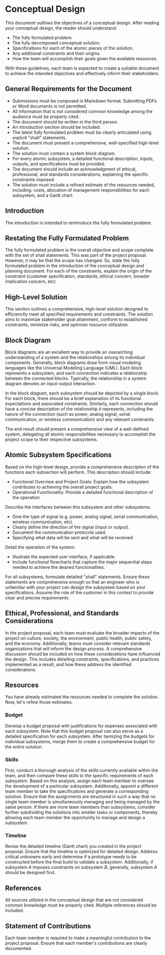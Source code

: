 # Conceptual Design

This document outlines the objectives of a conceptual design. After reading your conceptual design, the reader should understand:

- The fully formulated problem.
- The fully decomposed conceptual solution.
- Specifications for each of the atomic pieces of the solution.
- Any additional constraints and their origins.
- How the team will accomplish their goals given the available resources.

With these guidelines, each team is expected to create a suitable document to achieve the intended objectives and effectively inform their stakeholders.


## General Requirements for the Document
- Submissions must be composed in Markdown format. Submitting PDFs or Word documents is not permitted.
- All information that is not considered common knowledge among the audience must be properly cited.
- The document should be written in the third person.
- An introduction section should be included.
- The latest fully formulated problem must be clearly articulated using explicit "shall" statements.
- The document must present a comprehensive, well-specified high-level solution.
- The solution must contain a system block diagram.
- For every atomic subsystem, a detailed functional description, inputs, outputs, and specifications must be provided.
- The document should include an acknowledgment of ethical, professional, and standards considerations, explaining the specific constraints imposed.
- The solution must include a refined estimate of the resources needed, including: costs, allocation of management responsibilities for each subsystem, and a Gantt chart.


## Introduction

The introduction is intended to reintroduce the fully formulated problem. 


## Restating the Fully Formulated Problem

The fully formulated problem is the overall objective and scope complete with the set of shall statements. This was part of the project proposal. However, it may be that the scope has changed. So, state the fully formulated problem in the introduction of the conceptual design and planning document. For each of the constraints, explain the origin of the constraint (customer specification, standards, ethical concern, broader implication concern, etc).


## High-Level Solution

This section outlines a comprehensive, high-level solution designed to efficienctly meet all specified requirements and constraints. The solution aims to maximize stakeholder goal attainment, conform to established constraints, minimize risks, and optimize resource utilization.


## Block Diagram

Block diagrams are an excellent way to provide an overarching understanding of a system and the relationships among its individual components. Generally, block diagrams draw from visual modeling languages like the Universal Modeling Language (UML). Each block represents a subsystem, and each connection indicates a relationship between the connected blocks. Typically, the relationship in a system diagram denotes an input-output interaction.

In the block diagram, each subsystem should be depicted by a single block. For each block, there should be a brief explanation of its functional expectations and associated constraints. Similarly, each connection should have a concise description of the relationship it represents, including the nature of the connection (such as power, analog signal, serial communication, or wireless communication) and any relevant constraints.

The end result should present a comprehensive view of a well-defined system, delegating all atomic responsibilities necessary to accomplish the project scope to their respective subsystems.


## Atomic Subsystem Specifications

Based on the high-level design, provide a comprehensive description of the functions each subsection will perform. This description should include:
- Functional Overview and Project Goals: Explain how the subsystem contributes to achieving the overall project goals.
- Operational Functionality: Provide a detailed functional description of the operation.

Describe the interfaces between this subsystem and other subsystems:
- Give the type of signal (e.g. power, analog signal, serial communication, wireless communication, etc).
- Clearly define the direction of the signal (input or output).
- Document the communication protocols used.
- Specifying what data will be sent and what will be received.

Detail the operation of the system:
- Illustrate the expected user interface, if applicable.
- Include functional flowcharts that capture the major sequential steps needed to achieve the desired functionalities.

For all subsystems, formulate detailed "shall" statements. Ensure these statements are comprehensive enough so that an engineer who is unfamiliar with your project can design the subsystem based on your specifications. Assume the role of the customer in this context to provide clear and precise requirements.


## Ethical, Professional, and Standards Considerations

In the project proposal, each team must evaluate the broader impacts of the project on culture, society, the environment, public health, public safety, and the economy. Additionally, teams must consider relevant standards organizations that will inform the design process. A comprehensive discussion should be included on how these considerations have influenced the design. This includes detailing constraints, specifications, and practices implemented as a result, and how these address the identified considerations.


## Resources

You have already estimated the resources needed to complete the solution. Now, let's refine those estimates.

### Budget

Develop a budget proposal with justifications for expenses associated with each subsystem. Note that this budget proposal can also serve as a detailed specification for each subsystem. After itemizing the budgets for individual subsystems, merge them to create a comprehensive budget for the entire solution.

### Skills

First, conduct a thorough analysis of the skills currently available within the team, and then compare these skills to the specific requirements of each subsystem. Based on this analysis, assign each team member to oversee the development of a particular subsystem. Additionally, appoint a different team member to take the specifications and generate a corresponding solution. Ensure that the assignments are structured in such a way that no single team member is simultaneously managing and being managed by the same person. If there are more team members than subsystems, consider further subdividing the solutions into smaller tasks or components, thereby allowing each team member the opportunity to manage and design a subsystem.

### Timeline

Revise the detailed timeline (Gantt chart) you created in the project proposal. Ensure that the timeline is optimized for detailed design. Address critical unknowns early and determine if a prototype needs to be constructed before the final build to validate a subsystem. Additionally, if subsystem $A$ imposes constraints on subsystem $B$, generally, subsystem $A$ should be designed first.


## References

All sources utilized in the conceptual design that are not considered common knowledge must be properly cited. Multiple references should be included.


## Statement of Contributions

Each team member is required to make a meaningful contribution to the project proposal. Ensure that each member's contributions are clearly documented.

